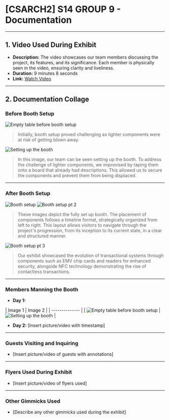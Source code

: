 # [CSARCH2] S14 GROUP 9 - Documentation

---

## 1. Video Used During Exhibit

- **Description:** The video showcases our team members discussing the project, its features, and its significance. Each member is physically seen in the video, ensuring clarity and liveliness.
- **Duration:** 9 minutes 8 seconds
- **Link:** [Watch Video](https://drive.google.com/file/d/1PCFQrm5ZYI2iGayL8F9vaor8D9sp4B2x/view?fbclid=IwAR2hudFNGj1Zduprxt5LHdu8Dpo1WgOF0ZTATeIxyJ0ZNgmOKzPAqYtta8s)
  
---

## 2. Documentation Collage

### Before Booth Setup
![Empty table before booth setup](setup1.jpg)
> Initially, booth setup proved challenging as lighter components were at risk of getting blown away.

![Setting up the booth](setup2.jpg)
> In this image, our team can be seen setting up the booth. To address the challenge of lighter components, we improvised by taping them onto a board that already had descriptions. This allowed us to secure the components and prevent them from being displaced.

---

### After Booth Setup
![Booth setup](setup3.jpg)
![Booth setup pt 2](setup5.jpg)
> These images depict the fully set up booth. The placement of components follows a timeline format, strategically organized from left to right. This layout allows visitors to navigate through the project's progression, from its inception to its current state, in a clear and structured manner.

![Booth setup pt 3](setup4.jpg)
> Our exhibit showcased the evolution of transactional systems through components such as EMV chip cards and readers for enhanced security, alongside NFC technology demonstrating the rise of contactless transactions.

---

### Members Manning the Booth
- **Day 1:**

| Image 1 | Image 2 | 
| -------------- |
| ![Empty table before booth setup](man3d1.jpg) | ![Setting up the booth](man5d1.jpg) |


  
- **Day 2:** [Insert picture/video with timestamp]

---

### Guests Visiting and Inquiring
- [Insert picture/video of guests with annotations]

---

### Flyers Used During Exhibit
- [Insert picture/video of flyers used]

---

### Other Gimmicks Used
- [Describe any other gimmicks used during the exhibit]
